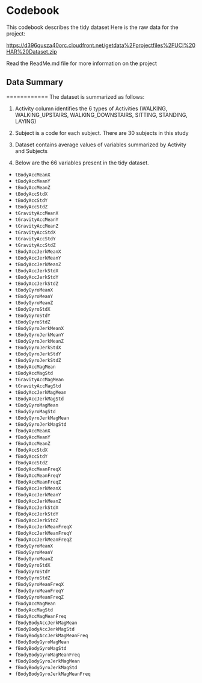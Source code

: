 # Codebook

This codebook describes the tidy dataset
Here is the raw data for the project:

https://d396qusza40orc.cloudfront.net/getdata%2Fprojectfiles%2FUCI%20HAR%20Dataset.zip

Read the ReadMe.md file for more information on the project

## Data Summary
============
The dataset is summarized as follows:

1. Activity column identifies the 6 types of Activities (WALKING, WALKING_UPSTAIRS, WALKING_DOWNSTAIRS, SITTING, STANDING, LAYING)

2. Subject is a code for each subject. There are 30 subjects in this study

3. Dataset contains average values of variables summarized by Activity and Subjects

4. Below are the 66 variables present in the tidy dataset. 
  * `tBodyAccMeanX`
  * `tBodyAccMeanY`
  * `tBodyAccMeanZ`
  * `tBodyAccStdX`
  * `tBodyAccStdY`
  * `tBodyAccStdZ`
  * `tGravityAccMeanX`
  * `tGravityAccMeanY`
  * `tGravityAccMeanZ`
  * `tGravityAccStdX`
  * `tGravityAccStdY`
  * `tGravityAccStdZ`
  * `tBodyAccJerkMeanX`
  * `tBodyAccJerkMeanY`
  * `tBodyAccJerkMeanZ`
  * `tBodyAccJerkStdX`
  * `tBodyAccJerkStdY`
  * `tBodyAccJerkStdZ`
  * `tBodyGyroMeanX`
  * `tBodyGyroMeanY`
  * `tBodyGyroMeanZ`
  * `tBodyGyroStdX`
  * `tBodyGyroStdY`
  * `tBodyGyroStdZ`
  * `tBodyGyroJerkMeanX`
  * `tBodyGyroJerkMeanY`
  * `tBodyGyroJerkMeanZ`
  * `tBodyGyroJerkStdX`
  * `tBodyGyroJerkStdY`
  * `tBodyGyroJerkStdZ`
  * `tBodyAccMagMean`
  * `tBodyAccMagStd`
  * `tGravityAccMagMean`
  * `tGravityAccMagStd`
  * `tBodyAccJerkMagMean`
  * `tBodyAccJerkMagStd`
  * `tBodyGyroMagMean`
  * `tBodyGyroMagStd`
  * `tBodyGyroJerkMagMean`
  * `tBodyGyroJerkMagStd`
  * `fBodyAccMeanX`
  * `fBodyAccMeanY`
  * `fBodyAccMeanZ`
  * `fBodyAccStdX`
  * `fBodyAccStdY`
  * `fBodyAccStdZ`
  * `fBodyAccMeanFreqX`
  * `fBodyAccMeanFreqY`
  * `fBodyAccMeanFreqZ`
  * `fBodyAccJerkMeanX`
  * `fBodyAccJerkMeanY`
  * `fBodyAccJerkMeanZ`
  * `fBodyAccJerkStdX`
  * `fBodyAccJerkStdY`
  * `fBodyAccJerkStdZ`
  * `fBodyAccJerkMeanFreqX`
  * `fBodyAccJerkMeanFreqY`
  * `fBodyAccJerkMeanFreqZ`
  * `fBodyGyroMeanX`
  * `fBodyGyroMeanY`
  * `fBodyGyroMeanZ`
  * `fBodyGyroStdX`
  * `fBodyGyroStdY`
  * `fBodyGyroStdZ`
  * `fBodyGyroMeanFreqX`
  * `fBodyGyroMeanFreqY`
  * `fBodyGyroMeanFreqZ`
  * `fBodyAccMagMean`
  * `fBodyAccMagStd`
  * `fBodyAccMagMeanFreq`
  * `fBodyBodyAccJerkMagMean`
  * `fBodyBodyAccJerkMagStd`
  * `fBodyBodyAccJerkMagMeanFreq`
  * `fBodyBodyGyroMagMean`
  * `fBodyBodyGyroMagStd`
  * `fBodyBodyGyroMagMeanFreq`
  * `fBodyBodyGyroJerkMagMean`
  * `fBodyBodyGyroJerkMagStd`
  * `fBodyBodyGyroJerkMagMeanFreq`

